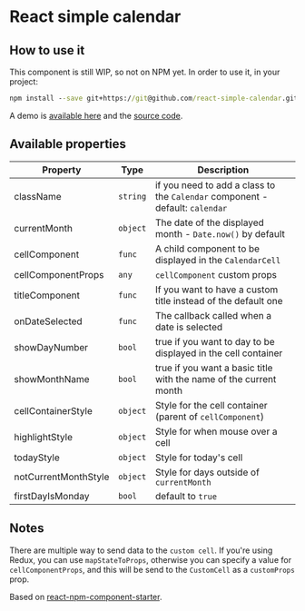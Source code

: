 # React simple calendar

## How to use it

This component is still WIP, so not on NPM yet.
In order to use it, in your project:

```cmd
npm install --save git+https://git@github.com/react-simple-calendar.git
```

A demo is [available here](https://po8rewq.github.io/react-simple-calendar/) and the [source code](src/docs/index.js).

## Available properties

| Property             | Type     | Description                                                                  |
| -------------------- | -------- | ---------------------------------------------------------------------------- |
| className            | `string` | if you need to add a class to the `Calendar` component - default: `calendar` |
| currentMonth         | `object` | The date of the displayed month - `Date.now()` by default                    |
| cellComponent        | `func`   | A child component to be displayed in the `CalendarCell`                      |
| cellComponentProps   | `any`    | `cellComponent` custom props                                                 |
| titleComponent       | `func`   | If you want to have a custom title instead of the default one                |
| onDateSelected       | `func`   | The callback called when a date is selected                                  |
| showDayNumber        | `bool`   | true if you want to day to be displayed in the cell container                |
| showMonthName        | `bool`   | true if you want a basic title with the name of the current month            |
| cellContainerStyle   | `object` | Style for the cell container (parent of `cellComponent`)                     |
| highlightStyle       | `object` | Style for when mouse over a cell                                             |
| todayStyle           | `object` | Style for today's cell                                                       |
| notCurrentMonthStyle | `object` | Style for days outside of `currentMonth`                                     |
| firstDayIsMonday     | `bool`   | default to `true`                                                            |

## Notes

There are multiple way to send data to the `custom cell`. If you're using Redux, you can use `mapStateToProps`, otherwise you can specify a value for `cellComponentProps`, and this will be send to the `CustomCell` as a `customProps` prop.

Based on [react-npm-component-starter](https://github.com/markusenglund/react-npm-component-starter).
